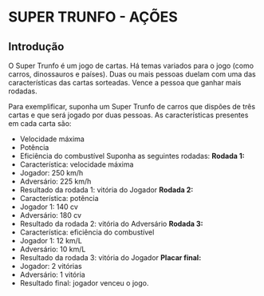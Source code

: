 # SUPER TRUNFO - AÇÕES

## Introdução
O Super Trunfo é um jogo de cartas. Há temas variados para o jogo (como carros, dinossauros e países). Duas ou mais pessoas duelam com uma das características das cartas sorteadas. Vence a pessoa que ganhar mais rodadas.  

Para exemplificar, suponha um Super Trunfo de carros que dispões de três cartas e que será jogado por duas pessoas.
As características presentes em cada carta são:
- Velocidade máxima
- Potência
- Eficiência do combustível
Suponha as seguintes rodadas:
**Rodada 1:**
- Característica: velocidade máxima
- Jogador: 250 km/h
- Adversário: 225 km/h
- Resultado da rodada 1: vitória do Jogador
**Rodada 2:**
- Característica: potência
- Jogador 1: 140 cv
- Adversário: 180 cv
- Resultado da rodada 2: vitória do Adversário
**Rodada 3:**
- Característica: eficiência do combustível
- Jogador 1: 12 km/L
- Adversário: 10 km/L
- Resultado da rodada 3: vitória do Jogador
**Placar final:**
- Jogador: 2 vitórias
- Adversário: 1 vitória
- Resultado final: jogador venceu o jogo.